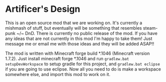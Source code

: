 Artificer's Design
==================
This is an open source mod that we are working on. It's currently a mishmash of stuff, but eventually will be something that resembles steam-punk ~/~ DnD. There is currently no public release of the mod. If you have any ideas that are not currently in this mod I'm happy to take them! Just message me or email me with those ideas and they will be added ASAP!!	

The mod is written with Minecraft forge build *.1046 (Minecraft version 1.7.2). Just install minecraft forge *.1046 and run `gradlew.bat setupDevWorkspace` to setup gradle for this project, and `gradlew.bat eclipse` if you are going to use eclipse. Now all you need to do is make a workspace somewhere else, and import this mod to work on it.
